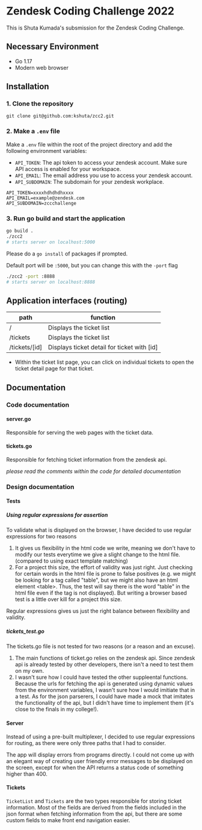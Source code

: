 # Zendesk Coding Challenge 2022
This is Shuta Kumada's subsmission for the Zendesk Coding Challenge.

## Necessary Environment
- Go 1.17
- Modern web browser

## Installation
### 1. Clone the repository
```
git clone git@github.com:kshuta/zcc2.git
```

### 2. Make a `.env` file
Make a `.env` file within the root of the project directory and add the following environment variables:
- `API_TOKEN`: The api token to access your zendesk account. Make sure API access is enabled for your workspace.
- `API_EMAIL`: The email address you use to access your zendesk account.
- `API_SUBDOMAIN`: The subdomain for your zendesk workplace.
```
API_TOKEN=xxxxhdhdhdhxxxx
API_EMAIL=example@zendesk.com
API_SUBDOMAIN=zccchallenge
```

### 3. Run go build and start the application
```sh
go build .
./zcc2
# starts server on localhost:5000
```
Please do a `go install` of packages if prompted.

Default port will be `:5000`, but you can change this with the `-port` flag
```sh
./zcc2 -port :8888
# starts server on localhost:8888
```

## Application interfaces (routing)
| path            | function                                          |
| --------------- | ------------------------------------------------- |
| /               | Displays the ticket list                          |
| /tickets        | Displays the ticket list                          |
| /tickets/\[id\] | Displays ticket detail for ticket with \[id\] |

- Within the ticket list page, you can click on individual tickets to open the ticket detail page for that ticket. 

## Documentation
### Code documentation
#### server.go
Responsible for serving the web pages with the ticket data.
#### tickets.go
Responsible for fetching ticket information from the zendesk api.

*please read the comments within the code for detailed documentation*

### Design documentation
#### Tests
##### Using regular expressions for assertion
To validate what is displayed on the browser, I have decided to use regular expressions for two reasons
1. It gives us flexibility in the html code we write, meaning we don't have to modify our tests everytime we give a slight change to the html file. (compared to using exact template matching)
2. For a project this size, the effort of validity was just right. Just checking for certain words in the html file is prone to false positives (e.g. we might be looking for a tag called "table", but we might also have an html element \<table\>. Thus, the test will say there is the word "table" in the html file even if the tag is not displayed). But writing a browser based test is a little over kill for a project this size.

Regular expressions gives us just the right balance between flexibility and validity.

##### tickets_test.go
The tickets.go file is not tested for two reasons (or a reason and an excuse).
1. The main functions of ticket.go relies on the zendesk api. Since zendesk api is already tested by other developers, there isn't a need to test them on my own.
2. I wasn't sure how I could have tested the other suppleental functions. Because the urls for fetching the api is generated using dynamic values from the environment variables, I wasn't sure how I would imitiate that in a test. As for the json parserers, I could have made a mock that imitates the functionality of the api, but I didn't have time to implement them (it's close to the finals in my college!).

#### Server
Instead of using a pre-built multiplexer, I decided to use regular expressions for routing, as there were only three paths that I had to consider.

The app will display errors from programs directly. I could not come up with an elegant way of creating user friendly error messages to be displayed on the screen, except for when the API returns a status code of something higher than 400.

#### Tickets
`TicketList` and `Tickets` are the two types responsible for storing ticket information. Most of the fields are derived from the fields included in the json format when fetching information from the api, but there are some custom fields to make front end navigation easier.







